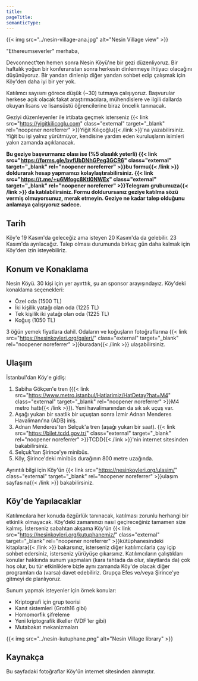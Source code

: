 ```yaml
---
title:
pageTitle:
semanticType:
---
```


{{< img src="../nesin-village-ana.jpg" alt="Nesin Village view" >}}

"Ethereumseverler" merhaba,

Devconnect'ten hemen sonra Nesin Köyü'ne bir gezi düzenliyoruz. Bir haftalık yoğun bir konferanstan sonra herkesin dinlenmeye ihtiyacı olacağını düşünüyoruz. Bir yandan dinlenip diğer yandan sohbet edip çalışmak için Köy'den daha iyi bir yer yok.

Katılımcı sayısını görece düşük (~30) tutmaya çalışıyoruz. Başvurular herkese açık olacak fakat araştırmacılara, mühendislere ve ilgili dallarda okuyan lisans ve lisansüstü öğrencilerine biraz öncelik tanınacak.

Geziyi düzenleyenler ile irtibata geçmek isterseniz {{< link src="https://yigitkilicoglu.com" class="external" target="_blank" rel="noopener noreferrer" >}}Yiğit Kılıçoğlu{{< /link >}}'na yazabilirsiniz. Yiğit bu işi yalnız yürütmüyor, kendisine yardım eden kuruluşların isimleri yakın zamanda açıklanacak.

**Bu geziye başvurmanız olası ise (%5 olasılık yeterli) {{< link src="https://forms.gle/bvfUbDNhGPeg3GCR6" class="external" target="_blank" rel="noopener noreferrer" >}}bu formu{{< /link >}} doldurarak hesap yapmamızı kolaylaştırabilirsiniz. {{< link src="https://t.me/+u6Mfogc8KtI0NWEx" class="external" target="_blank" rel="noopener noreferrer" >}}Telegram grubumuza{{< /link >}} da katılabilirsiniz. Formu doldurursanız geziye katılma sözü vermiş olmuyorsunuz, merak etmeyin. Geziye ne kadar talep olduğunu anlamaya çalışıyoruz sadece.**

## Tarih

Köy'e 19 Kasım'da geleceğiz ama isteyen 20 Kasım'da da gelebilir. 23 Kasım'da ayrılacağız. Talep olması durumunda birkaç gün daha kalmak için Köy'den izin isteyebiliriz.

## Konum ve Konaklama

Nesin Köyü. 30 kişi için yer ayırttık, şu an sponsor arayışındayız. Köy'deki konaklama seçenekleri:

* Özel oda (1500 TL)
* İki kişilik yatağı olan oda  (1225 TL)
* Tek kişilik iki yatağı olan oda (1225 TL)
* Koğuş (1050 TL)

3 öğün yemek fiyatlara dahil. Odaların ve koğuşların fotoğraflarına {{< link src="https://nesinkoyleri.org/galeri/" class="external" target="_blank" rel="noopener noreferrer" >}}buradan{{< /link >}} ulaşabilirsiniz.

## Ulaşım

İstanbul'dan Köy'e gidiş:

1. Sabiha Gökçen'e tren ({{< link src="https://www.metro.istanbul/Hatlarimiz/HatDetay?hat=M4" class="external" target="_blank" rel="noopener noreferrer" >}}M4 metro hattı{{< /link >}}). Yeni havalimanından da sık sık uçuş var.
2. Aşağı yukarı bir saatlik bir uçuştan sonra İzmir Adnan Menderes Havalimanı'na (ADB) iniş.
3. Adnan Menderes'ten Selçuk'a tren (aşağı yukarı bir saat). {{< link src="https://bilet.tcdd.gov.tr/" class="external" target="_blank" rel="noopener noreferrer" >}}TCDD{{< /link >}}'nin internet sitesinden bakabilirsiniz.
4. Selçuk'tan Şirince'ye minibüs.
5. Köy, Şirince'deki minibüs durağının 800 metre uzağında.

Ayrıntılı bilgi için Köy'ün {{< link src="https://nesinkoyleri.org/ulasim/" class="external" target="_blank" rel="noopener noreferrer" >}}ulaşım sayfasına{{< /link >}} bakabilirsiniz.

## Köy'de Yapılacaklar

Katılımcılara her konuda özgürlük tanınacak, katılması zorunlu herhangi bir etkinlik olmayacak. Köy'deki zamanınızı nasıl geçireceğiniz tamamen size kalmış. İsterseniz sabahtan akşama Köy'ün {{< link src="https://nesinkoyleri.org/kutuphanemiz/" class="external" target="_blank" rel="noopener noreferrer" >}}kütüphanesindeki kitaplara{{< /link >}} bakarsınız, isterseniz diğer katılımcılarla çay içip sohbet edersiniz, isterseniz yürüyüşe çıkarsınız. Katılımcıların çalıştıkları konular hakkında sunum yapmaları (kara tahtada da olur, slaytlarda da) çok hoş olur, bu tür etkinliklere bizle aynı zamanda Köy'de olacak diğer programları da (varsa) davet edebiliriz. Grupça Efes ve/veya Şirince'ye gitmeyi de planlıyoruz.

Sunum yapmak isteyenler için örnek konular:
* Kriptografi için grup teorisi
* Kanıt sistemleri (Groth16 gibi)
* Homomorfik şifreleme
* Yeni kriptografik ilkeller (VDF'ler gibi)
* Mutabakat mekanizmaları

{{< img src="../nesin-kutuphane.png" alt="Nesin Village library" >}}

## Kaynakça
Bu sayfadaki fotoğraflar Köy'ün internet sitesinden alınmıştır.
